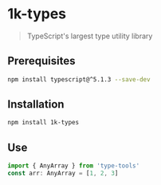 # 1k-types

> TypeScript's largest type utility library

## Prerequisites

```sh
npm install typescript@^5.1.3 --save-dev
```

## Installation

```sh
npm install 1k-types
```

## Use

```ts
import { AnyArray } from 'type-tools'
const arr: AnyArray = [1, 2, 3]
```
